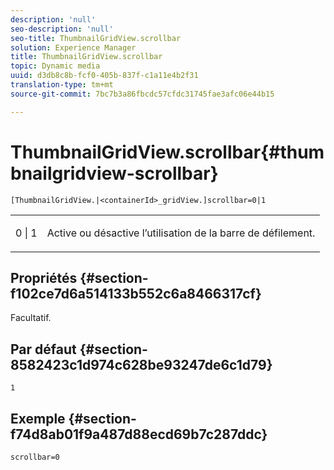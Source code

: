 ```yaml
---
description: 'null'
seo-description: 'null'
seo-title: ThumbnailGridView.scrollbar
solution: Experience Manager
title: ThumbnailGridView.scrollbar
topic: Dynamic media
uuid: d3db8c8b-fcf0-405b-837f-c1a11e4b2f31
translation-type: tm+mt
source-git-commit: 7bc7b3a86fbcdc57cfdc31745fae3afc06e44b15

---
```



# ThumbnailGridView.scrollbar{#thumbnailgridview-scrollbar}

`[ThumbnailGridView.|<containerId>_gridView.]scrollbar=0|1`

<table id="table_70E6FDB62C2C4DBBB26BEBAD37A181AD"> 
 <tbody> 
  <tr> 
   <td> <p> <span class="codeph"> 0 | 1</span> </p> </td> 
   <td> <p> Active ou désactive l’utilisation de la barre de défilement. </p> </td> 
  </tr> 
 </tbody> 
</table>

## Propriétés {#section-f102ce7d6a514133b552c6a8466317cf}

Facultatif.

## Par défaut {#section-8582423c1d974c628be93247de6c1d79}

`1`

## Exemple {#section-f74d8ab01f9a487d88ecd69b7c287ddc}

`scrollbar=0`
